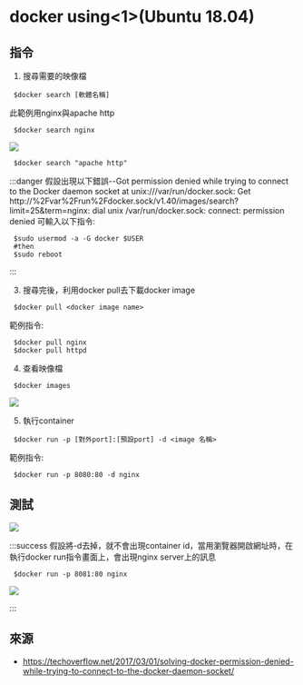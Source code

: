 # docker using<1>(Ubuntu 18.04)

## 指令

1. 搜尋需要的映像檔
```shell=
 $docker search [軟體名稱]
```
此範例用nginx與apache http
```shell=
 $docker search nginx
```
![](https://i.imgur.com/07kPLQm.png)

```shell=
 $docker search "apache http"
```
:::danger
假設出現以下錯誤--Got permission denied while trying to connect to the Docker daemon socket at unix:///var/run/docker.sock: Get http://%2Fvar%2Frun%2Fdocker.sock/v1.40/images/search?limit=25&term=nginx: dial unix /var/run/docker.sock: connect: permission denied
可輸入以下指令:
```shell=
 $sudo usermod -a -G docker $USER
 #then
 $sudo reboot
```
:::

3. 搜尋完後，利用docker pull去下載docker image
```shell=
 $docker pull <docker image name>
```
範例指令:
```shell=
 $docker pull nginx
 $docker pull httpd
```

4. 查看映像檔
```shell=
 $docker images
```
![](https://i.imgur.com/UsurVpf.png)

5. 執行container
```shell=
 $docker run -p [對外port]:[預設port] -d <image 名稱>
```
範例指令:
```shell=
 $docker run -p 8080:80 -d nginx
```

## 測試
![](https://i.imgur.com/qKGAscl.png)

:::success
假設將-d去掉，就不會出現container id，當用瀏覽器開啟網址時，在執行docker run指令畫面上，會出現nginx server上的訊息
```shell=
 $docker run -p 8081:80 nginx
```
![](https://i.imgur.com/Smms1MI.png)

:::



## 來源
- https://techoverflow.net/2017/03/01/solving-docker-permission-denied-while-trying-to-connect-to-the-docker-daemon-socket/